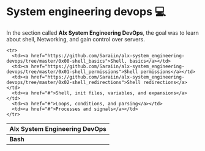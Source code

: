 <h1>System engineering devops 💻</h1>
<p> In the section called <b>Alx System Engineering DevOps</b>, the goal was to learn about shell, Networking,  and gain control over servers.</p>
<table>
  <thead>
    <tr>
      <th colspan="6">Alx System Engineering DevOps</th>
    </tr>
  </thead>

  <tbody>
    <tr>
      <td colspan="6"><b>Bash</b></td>
    </tr>

    <tr>
      <td><a href="https://github.com/Saraiin/alx-system_engineering-devops/tree/master/0x00-shell_basics">Shell, basics</a></td>
      <td><a href="https://github.com/Saraiin/alx-system_engineering-devops/tree/master/0x01-shell_permissions">Shell permissions</a></td>
      <td><a href="https://github.com/Saraiin/alx-system_engineering-devops/tree/master/0x02-shell_redirections">Shell redirections</a></td>
      <td><a href="#">Shell, init files, variables, and expansions</a></td>
      <td><a href="#">Loops, conditions, and parsing</a></td>
      <td><a href="#">Processes and signals</a></td>
    </tr>


  </tbody>
</table>

